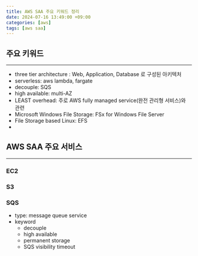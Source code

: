 ```yaml
---
title: AWS SAA 주요 키워드 정리
date: 2024-07-16 13:49:00 +09:00
categories: [aws]
tags: [aws saa]
---
```


## 주요 키워드
---

- three tier architecture : Web, Application, Database 로 구성된 아키텍처
- serverless: aws lambda, fargate
- decouple: SQS
- high available: multi-AZ
- LEAST overhead: 주로 AWS fully managed service(완전 관리형 서비스)와 관련
- Microsoft Windows File Storage: FSx for Windows File Server
- File Storage based Linux: EFS
- 

## AWS SAA 주요 서비스
---

### EC2

### S3

### SQS

- type: message queue service
- keyword
  - decouple
  - high available
  - permanent storage 
  - SQS visibility timeout
